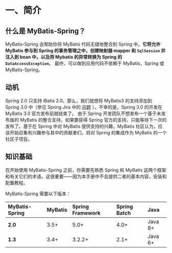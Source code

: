 # 一、简介

## 什么是 MyBatis-Spring？

MyBatis-Spring 会帮助你将 MyBatis 代码无缝地整合到 Spring 中。**它将允许 MyBatis 参与到 Spring 的事务管理之中，创建映射器 mapper 和 `SqlSession` 并注入到 bean 中，以及将 Mybatis 的异常转换为 Spring 的 `DataAccessException`**。 最终，可以做到应用代码不依赖于 MyBatis，Spring 或 MyBatis-Spring。

## 动机

Spring 2.0 只支持 iBatis 2.0。那么，我们就想将 MyBatis3 的支持添加到 Spring 3.0 中（参见 Spring Jira 中的 [问题](https://jira.springsource.org/browse/SPR-5991) ）。不幸的是，Spring 3.0 的开发在 MyBatis 3.0 官方发布前就结束了。 由于 Spring 开发团队不想发布一个基于未发布版的 MyBatis 的整合支持，如果要获得 Spring 官方的支持，只能等待下一次的发布了。基于在 Spring 中对 MyBatis 提供支持的兴趣，MyBatis 社区认为，应该开始召集有兴趣参与其中的贡献者们，将对 Spring 的集成作为 MyBatis 的一个社区子项目。

## 知识基础

在开始使用 MyBatis-Spring 之前，你需要先熟悉 Spring 和 MyBatis 这两个框架和有关它们的术语。这很重要——因为本手册中不会提供二者的基本内容，安装和配置教程。

MyBatis-Spring 需要以下版本：

| MyBatis-Spring | MyBatis | Spring Framework | Spring Batch | Java    |
| :------------- | :------ | :--------------- | :----------- | :------ |
| **2.0**        | 3.5+    | 5.0+             | 4.0+         | Java 8+ |
| **1.3**        | 3.4+    | 3.2.2+           | 2.1+         | Java 6+ |
